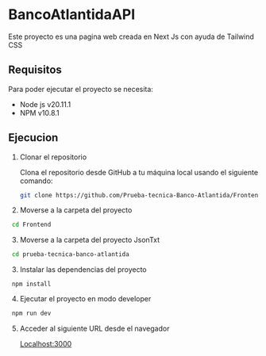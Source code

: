 # BancoAtlantidaAPI
Este proyecto es una pagina web creada en Next Js con ayuda de Tailwind CSS

## Requisitos
Para poder ejecutar el proyecto se necesita:

- Node js v20.11.1
- NPM v10.8.1

## Ejecucion
1. Clonar el repositorio

   Clona el repositorio desde GitHub a tu máquina local usando el siguiente comando:

   ```bash
   git clone https://github.com/Prueba-tecnica-Banco-Atlantida/Frontend
   
2. Moverse a la carpeta del proyecto
```bash
 cd Frontend
```
3. Moverse a la carpeta del proyecto JsonTxt
```bash
 cd prueba-tecnica-banco-atlantida
```
3. Instalar las dependencias del proyecto
```console
 npm install
```
4. Ejecutar el proyecto en modo developer
```bash
 npm run dev
```
5. Acceder al siguiente URL desde el navegador

   [Localhost:3000](http://localhost:3000)
